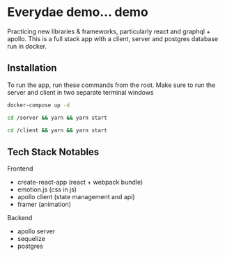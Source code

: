 # Everydae demo... demo

Practicing new libraries & frameworks, particularly react and graphql + apollo. This is a full stack app with a client, server and postgres database run in docker.

## Installation

To run the app, run these commands from the root. Make sure to run the server and client in two separate terminal windows

```bash
docker-compose up -d
```

```bash
cd /server && yarn && yarn start
```

```bash
cd /client && yarn && yarn start
```

## Tech Stack Notables

Frontend
- create-react-app (react + webpack bundle)
- emotion.js (css in js)
- apollo client (state management and api)
- framer (animation)

Backend
- apollo server
- sequelize
- postgres